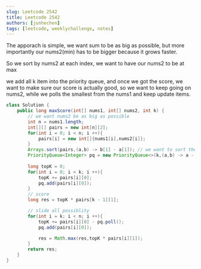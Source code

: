 ```yaml
---
slug: Leetcode 2542
title: Leetcode 2542
authors: [junhechen]
tags: [leetcode, weeklychallenge, notes]
---
```


The apporach is simple, we want sum to be as big as possible, but more importantly our nums2(min) has to be bigger because it grows faster. 

So we sort by nums2 at each index, we want to have our nums2 to be at max

we add all k item into the priority queue, and once we got the score, we want to make sure our score is actually good, so we want to keep going on nums2, while we polls the smallest from the nums1 and keep update items.

```java
class Solution {
    public long maxScore(int[] nums1, int[] nums2, int k) {
        // we want nums2 be as big as possible 
        int n = nums1.length;
        int[][] pairs = new int[n][2];
        for(int i = 0; i < n; i ++){
            pairs[i] = new int[]{nums1[i],nums2[i]};
        }
        Arrays.sort(pairs,(a,b) -> b[1] - a[1]); // we want to sort the pair by biggest in nums2
        PriorityQueue<Integer> pq = new PriorityQueue<>(k,(a,b) -> a - b);
        
        long topK = 0;
        for(int i = 0; i < k; i ++){
            topK += pairs[i][0];
            pq.add(pairs[i][0]);
        }
        // score 
        long res = topK * pairs[k - 1][1];

        // slide all possiblity
        for(int i = k; i < n; i ++){
            topK += pairs[i][0] - pq.poll();
            pq.add(pairs[i][0]);

            res = Math.max(res,topK * pairs[i][1]);
        }
        return res;
    }
}
```